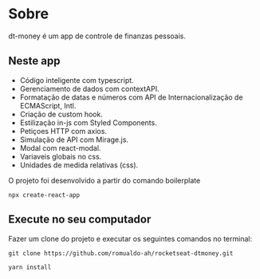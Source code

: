 # Sobre
dt-money é um app de controle de finanzas pessoais.


## Neste app

- Código inteligente com typescript.
- Gerenciamento de dados com contextAPI.
- Formatação de datas e números com API de Internacionalização de ECMAScript, Intl.
- Criação de custom hook.
- Estilização in-js com Styled Components.
- Petiçoes HTTP com axios.
- Simulação de API com Mirage.js.
- Modal com react-modal.
- Variaveis globais no css.
- Unidades de medida relativas (css).


O projeto foi desenvolvido a partir do comando boilerplate 

    npx create-react-app
## Execute no seu computador

 Fazer um clone do projeto e executar os seguintes comandos no terminal:

    git clone https://github.com/romualdo-ah/rocketseat-dtmoney.git
    
    yarn install
